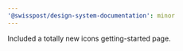 ```yaml
---
'@swisspost/design-system-documentation': minor
---
```


Included a totally new icons getting-started page.
